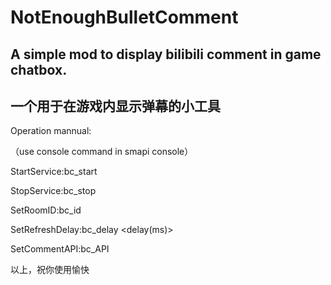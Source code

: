 # NotEnoughBulletComment

## A simple mod to display bilibili comment in game chatbox.

## 一个用于在游戏内显示弹幕的小工具

Operation mannual:

（use console command in smapi console）

StartService:bc_start

StopService:bc_stop

SetRoomID:bc_id <id>

SetRefreshDelay:bc_delay <delay(ms)>

SetCommentAPI:bc_API <API>


以上，祝你使用愉快
